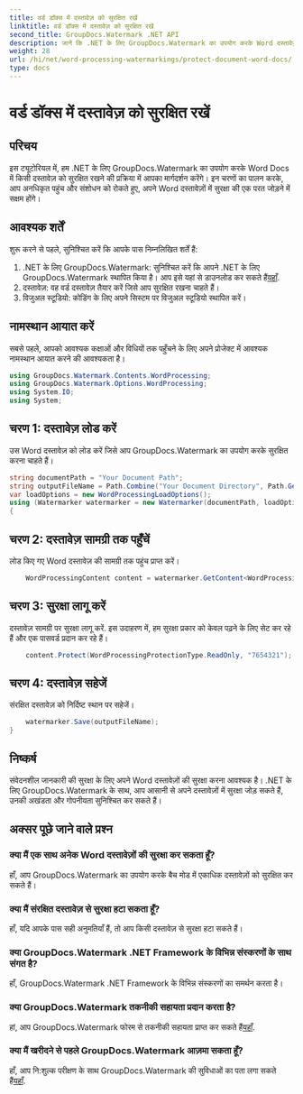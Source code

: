 ```yaml
---
title: वर्ड डॉक्स में दस्तावेज़ को सुरक्षित रखें
linktitle: वर्ड डॉक्स में दस्तावेज़ को सुरक्षित रखें
second_title: GroupDocs.Watermark .NET API
description: जानें कि .NET के लिए GroupDocs.Watermark का उपयोग करके Word दस्तावेज़ों को कैसे सुरक्षित रखा जाए। अपने दस्तावेज़ों में सहजता से सुरक्षा जोड़ने के लिए हमारे चरण-दर-चरण ट्यूटोरियल का पालन करें।
weight: 28
url: /hi/net/word-processing-watermarkings/protect-document-word-docs/
type: docs
---
```

# वर्ड डॉक्स में दस्तावेज़ को सुरक्षित रखें

## परिचय
इस ट्यूटोरियल में, हम .NET के लिए GroupDocs.Watermark का उपयोग करके Word Docs में किसी दस्तावेज़ को सुरक्षित रखने की प्रक्रिया में आपका मार्गदर्शन करेंगे। इन चरणों का पालन करके, आप अनधिकृत पहुंच और संशोधन को रोकते हुए, अपने Word दस्तावेज़ों में सुरक्षा की एक परत जोड़ने में सक्षम होंगे।
## आवश्यक शर्तें
शुरू करने से पहले, सुनिश्चित करें कि आपके पास निम्नलिखित शर्तें हैं:
1.  .NET के लिए GroupDocs.Watermark: सुनिश्चित करें कि आपने .NET के लिए GroupDocs.Watermark स्थापित किया है। आप इसे यहां से डाउनलोड कर सकते हैं[यहाँ](https://releases.groupdocs.com/Watermark/net/).
2. दस्तावेज़: वह वर्ड दस्तावेज़ तैयार करें जिसे आप सुरक्षित रखना चाहते हैं।
3. विजुअल स्टूडियो: कोडिंग के लिए अपने सिस्टम पर विजुअल स्टूडियो स्थापित करें।

## नामस्थान आयात करें
सबसे पहले, आपको आवश्यक कक्षाओं और विधियों तक पहुँचने के लिए अपने प्रोजेक्ट में आवश्यक नामस्थान आयात करने की आवश्यकता है।
```csharp
using GroupDocs.Watermark.Contents.WordProcessing;
using GroupDocs.Watermark.Options.WordProcessing;
using System.IO;
using System;
```
## चरण 1: दस्तावेज़ लोड करें
उस Word दस्तावेज़ को लोड करें जिसे आप GroupDocs.Watermark का उपयोग करके सुरक्षित करना चाहते हैं।
```csharp
string documentPath = "Your Document Path";
string outputFileName = Path.Combine("Your Document Directory", Path.GetFileName(documentPath));
var loadOptions = new WordProcessingLoadOptions();
using (Watermarker watermarker = new Watermarker(documentPath, loadOptions))
{
```
## चरण 2: दस्तावेज़ सामग्री तक पहुँचें
लोड किए गए Word दस्तावेज़ की सामग्री तक पहुंच प्राप्त करें।
```csharp
    WordProcessingContent content = watermarker.GetContent<WordProcessingContent>();
```
## चरण 3: सुरक्षा लागू करें
दस्तावेज़ सामग्री पर सुरक्षा लागू करें. इस उदाहरण में, हम सुरक्षा प्रकार को केवल पढ़ने के लिए सेट कर रहे हैं और एक पासवर्ड प्रदान कर रहे हैं।
```csharp
    content.Protect(WordProcessingProtectionType.ReadOnly, "7654321");
```
## चरण 4: दस्तावेज़ सहेजें
संरक्षित दस्तावेज़ को निर्दिष्ट स्थान पर सहेजें।
```csharp
    watermarker.Save(outputFileName);
}
```

## निष्कर्ष
संवेदनशील जानकारी की सुरक्षा के लिए अपने Word दस्तावेज़ों की सुरक्षा करना आवश्यक है। .NET के लिए GroupDocs.Watermark के साथ, आप आसानी से अपने दस्तावेज़ों में सुरक्षा जोड़ सकते हैं, उनकी अखंडता और गोपनीयता सुनिश्चित कर सकते हैं।
## अक्सर पूछे जाने वाले प्रश्न
### क्या मैं एक साथ अनेक Word दस्तावेज़ों की सुरक्षा कर सकता हूँ?
हाँ, आप GroupDocs.Watermark का उपयोग करके बैच मोड में एकाधिक दस्तावेज़ों को सुरक्षित कर सकते हैं।
### क्या मैं संरक्षित दस्तावेज़ से सुरक्षा हटा सकता हूँ?
हाँ, यदि आपके पास सही अनुमतियाँ हैं, तो आप किसी दस्तावेज़ से सुरक्षा हटा सकते हैं।
### क्या GroupDocs.Watermark .NET Framework के विभिन्न संस्करणों के साथ संगत है?
हाँ, GroupDocs.Watermark .NET Framework के विभिन्न संस्करणों का समर्थन करता है।
### क्या GroupDocs.Watermark तकनीकी सहायता प्रदान करता है?
 हां, आप GroupDocs.Watermark फोरम से तकनीकी सहायता प्राप्त कर सकते हैं[यहाँ](https://forum.groupdocs.com/c/watermark/19).
### क्या मैं खरीदने से पहले GroupDocs.Watermark आज़मा सकता हूँ?
 हाँ, आप नि:शुल्क परीक्षण के साथ GroupDocs.Watermark की सुविधाओं का पता लगा सकते हैं[यहाँ](https://releases.groupdocs.com/).